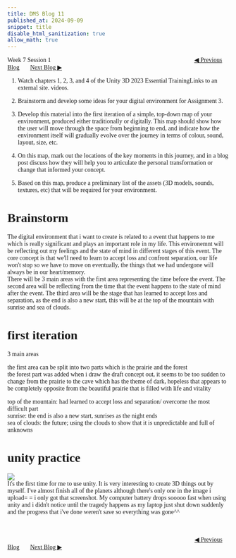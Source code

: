 ```yaml
---
title: DMS Blog 11
published_at: 2024-09-09
snippet: title
disable_html_sanitization: true
allow_math: true
---
```

<font face="Times New Roman">
Week 7 Session 1
<a href="https://d20502-d-dms1-blog-38.deno.dev/tenth-blog-post" class="button" style="margin-left:23em">◀︎ Previous Blog</a>&nbsp;&nbsp;&nbsp;&nbsp;&nbsp;&nbsp;
<a href="https://d20502-d-dms1-blog-38.deno.dev/twelfth-blog-post" class="button">Next Blog ▶︎</a>

1. Watch chapters 1, 2, 3, and 4 of the Unity 3D 2023 Essential TrainingLinks to an external site. videos. 

2. Brainstorm and develop some ideas for your digital environment for Assignment 3.

3. Develop this material into the first iteration of a simple, top-down map of your environment, produced either traditionally or digitally. This map should show how the user will move through the space from beginning to end, and indicate how the environment itself will gradually evolve over the journey in terms of colour, sound, layout, size, etc. 

4. On this map, mark out the locations of the key moments in this journey, and in a blog post discuss how they will help you to articulate the personal transformation or change that informed your concept. 

5. Based on this map, produce a preliminary list of the assets (3D models, sounds, textures, etc) that will be required for your environment.



# Brainstorm
The digital environment that i want to create is related to a event that happens to me which is really significant and plays an important role in my life. This environemnt will be reflecting out my feelings and the state of mind in different stages of this event. The core concept is that we'll need to learn to accept loss and confront separation, our life won't stop so we have to move on eventually, the things that we had undergone will always be in our heart/memory. <br>
There will be 3 main areas with the first area representing the time before the event. The second area will be reflecting from the time that the event happens to the state of mind after the event. The third area will be the stage that has learned to accept loss and separation, as the end is also a new start, this will be at the top of the mountain with sunrise and sea of clouds.

# first iteration
3 main areas

the first area can be split into two parts which is the prairie and the forest <br>
tbe forest part was added when i draw the draft concept out, it seems to be too sudden to change from the prairie to the cave which has the theme of dark, hopeless that appears to be completely opposite from the beautiful prairie that is filled with life and vitality


top of the mountain: had learned to accept loss and separation/ overcome the most difficult part <br>
sunrise: the end is also a new start, sunrises as the night ends <br>
sea of clouds: the future; using the clouds to show that it is unpredictable and full of unknowns <br>


# unity practice
![](12/11.png)
<br>
It's the first time for me to use unity. It is very interesting to create 3D things out by myself. I've almost finish all of the planets although there's only one in the image i upload= = i only got that screenshot. My computer battery drops sooooo fast when using unity and i didn't notice until the tragedy happens as my laptop just shut down suddenly and the progress that i've done weren't save so everything was gone^^


<br></br>
<a href="https://d20502-d-dms1-blog-38.deno.dev/tenth-blog-post" class="button" style="margin-left:30.35em">◀︎ Previous Blog</a>&nbsp;&nbsp;&nbsp;&nbsp;&nbsp;&nbsp;
<a href="https://d20502-d-dms1-blog-38.deno.dev/twelfth-blog-post" class="button">Next Blog ▶︎</a>
</font>